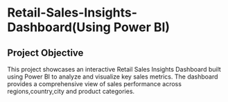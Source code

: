 # Retail-Sales-Insights-Dashboard(Using Power BI)

## Project Objective
This project showcases an interactive Retail Sales Insights Dashboard built using Power BI to analyze and visualize key sales metrics. The dashboard provides a comprehensive view of sales performance across regions,country,city and product categories.
